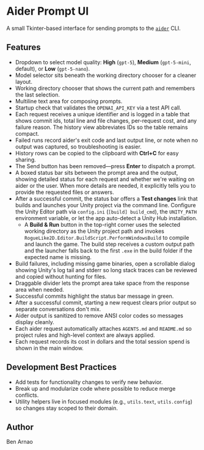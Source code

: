 # Aider Prompt UI

A small Tkinter-based interface for sending prompts to the [`aider`](https://github.com/paul-gauthier/aider) CLI.

## Features
- Dropdown to select model quality: **High** (`gpt-5`), **Medium** (`gpt-5-mini`, default), or **Low** (`gpt-5-nano`).
- Model selector sits beneath the working directory chooser for a cleaner layout.
- Working directory chooser that shows the current path and remembers the last selection.
- Multiline text area for composing prompts.
- Startup check that validates the `OPENAI_API_KEY` via a test API call.
- Each request receives a unique identifier and is logged in a table that shows commit ids, total line and file changes, per-request cost, and any failure reason. The history view abbreviates IDs so the table remains compact.
- Failed runs record aider's exit code and last output line, or note when no output was captured, so troubleshooting is easier.
- History rows can be copied to the clipboard with **Ctrl+C** for easy sharing.
- The Send button has been removed—press **Enter** to dispatch a prompt.
- A boxed status bar sits between the prompt area and the output, showing detailed status for each request and whether we're waiting on aider or the user. When more details are needed, it explicitly tells you to provide the requested files or answers.
- After a successful commit, the status bar offers a **Test changes** link that builds and launches your Unity project via the command line. Configure the Unity Editor path via `config.ini` (`[build] build_cmd`), the `UNITY_PATH` environment variable, or let the app auto-detect a Unity Hub installation.
  - A **Build & Run** button in the top-right corner uses the selected working directory as the Unity project path and invokes `RogueLike2D.Editor.BuildScript.PerformWindowsBuild` to compile and launch the game. The build step receives a custom output path and the launcher falls back to the first `.exe` in the build folder if the expected name is missing.
- Build failures, including missing game binaries, open a scrollable dialog showing Unity's log tail and stderr so long stack traces can be reviewed and copied without hunting for files.
- Draggable divider lets the prompt area take space from the response area when needed.
- Successful commits highlight the status bar message in green.
- After a successful commit, starting a new request clears prior output so separate conversations don't mix.
- Aider output is sanitized to remove ANSI color codes so messages display cleanly.
- Each aider request automatically attaches `AGENTS.md` and `README.md` so
  project rules and high-level context are always applied.
- Each request records its cost in dollars and the total session spend is shown in the main window.

## Development Best Practices

- Add tests for functionality changes to verify new behavior.
- Break up and modularize code where possible to reduce merge conflicts.
- Utility helpers live in focused modules (e.g., `utils.text`, `utils.config`)
  so changes stay scoped to their domain.

## Author
Ben Arnao
